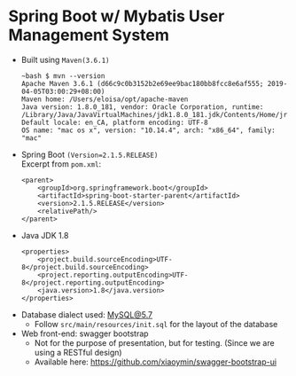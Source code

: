 # Spring Boot w/ Mybatis User Management System
- Built using ```Maven(3.6.1)```
    ``````
    ~bash $ mvn --version
    Apache Maven 3.6.1 (d66c9c0b3152b2e69ee9bac180bb8fcc8e6af555; 2019-04-05T03:00:29+08:00)
    Maven home: /Users/eloisa/opt/apache-maven
    Java version: 1.8.0_181, vendor: Oracle Corporation, runtime: /Library/Java/JavaVirtualMachines/jdk1.8.0_181.jdk/Contents/Home/jre
    Default locale: en_CA, platform encoding: UTF-8
    OS name: "mac os x", version: "10.14.4", arch: "x86_64", family: "mac"
    ``````
- Spring Boot ```(Version=2.1.5.RELEASE)``` \
    Excerpt from ```pom.xml```:
    ``````
    <parent>
      	<groupId>org.springframework.boot</groupId>  
      	<artifactId>spring-boot-starter-parent</artifactId>  
      	<version>2.1.5.RELEASE</version>  
   		<relativePath/>
    </parent>
    ``````
- Java JDK 1.8
    ``````
    <properties>
    	<project.build.sourceEncoding>UTF-8</project.build.sourceEncoding>  
    	<project.reporting.outputEncoding>UTF-8</project.reporting.outputEncoding>  
   		<java.version>1.8</java.version>  
    </properties>
    ``````
- Database dialect used: MySQL@5.7
    - Follow ```src/main/resources/init.sql``` for the layout of the database
- Web front-end: swagger bootstrap
    - Not for the purpose of presentation, but for testing. (Since we are using a RESTful design)
    - Available here: https://github.com/xiaoymin/swagger-bootstrap-ui
